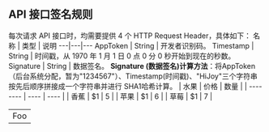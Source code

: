 ## API 接口签名规则
每次请求 API 接口时，均需要提供 4 个 HTTP Request Header，具体如下：
名称 | 类型 | 说明
---|---|---
AppToken | String | 开发者识别码。
Timestamp | String | 时间戳，从 1970 年 1 月 1 日 0 点 0 分 0 秒开始到现在的秒数。
Signature | String | 数据签名。
**Signature (数据签名)计算方法**：将AppToken（后台系统分配，暂为"1234567"）、Timestamp(时间戳)、"HiJoy"三个字符串按先后顺序拼接成一个字符串并进行 SHA1哈希计算。
| 水果        | 价格    |  数量  |
| --------   | ---- | ---- |
| 香蕉        | $1      |   5    |
| 苹果        | $1      |   6    |
| 草莓        | $1      |   7    |
<table>
    <tr>
        <td>Foo</td>
    </tr>
</table>